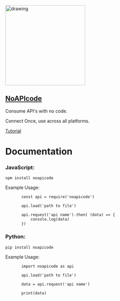 <img src="https://app.noapicode.com/logo.png" alt="drawing" width="250"/>

## [NoAPIcode](https://www.noapicode.com/#/)

Consume API's with no code.

Connect Once, use across all platforms.

[Tutorial](https://www.youtube.com/watch?v=w5vroevzpzi)

# Documentation

### JavaScript:

```[bash]
npm install noapicode
```

Example Usage:

```[JavaScript]
       const api = require('noapicode')

       api.load('path to file')

       api.request('api name').then( (data) => {
           console.log(data)
       })
```

### Python:

```[bash]
pip install noapicode
```

Example Usage:

```
       import noapicode as api

       api.load('path to file')

       data = api.request('api name')

       print(data)
```
